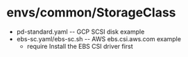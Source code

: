 # envs/common/StorageClass
* pd-standard.yaml -- GCP SCSI disk example
* ebs-sc.yaml/ebs-sc.sh -- AWS ebs.csi.aws.com example
	* require Install the EBS CSI driver first
